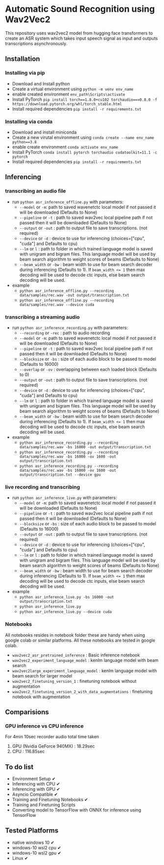 # Automatic Sound Recognition using Wav2Vec2

This repository uses wav2vec2 model from hugging face transformers to create an ASR system which takes input speech signal as input and outputs transcriptions asynchronously.

## Installation

### Installing via pip
- Download and Install python
- Create a virtual environment using `python -m venv env_name`
- enable created environment `env_path\Scripts\activate`
- Install PyTorch `pip install torch==1.8.0+cu102 torchaudio===0.8.0 -f https://download.pytorch.org/whl/torch_stable.html`
- Install required dependencies `pip install -r requirements.txt`

### Installing via conda
- Download and install miniconda
- Create a new virutal environment using `conda create --name env_name python==3.8`
- enable create environment `conda activate env_name`
- Install PyTorch `conda install pytorch torchaudio cudatoolkit=11.1 -c pytorch`
- Install required dependencies `pip install -r requirements.txt`

## Inferencing
### transcribing an audio file
- run  `python asr_inference_offline.py` with parameters:
    - `--model` or `-m`: path to saved wavenetctc local model if not passed it will be downloaded (Defaults to None)
    - `--pipeline` or `-t` : path to saved wav2vec local pipeline path if not passed then it will be downloaded (Defaults to None)
    - `--output` or `-out` : path to output file to save transcriptions. (not required)
    - `--device` or `-d` : device to use for inferencing (choices=["cpu", "cuda"] and Defaults to cpu)
    - `--lm` or `l` : path to folder in which trained language model is saved with unigram and bigram files. This language model will be used by beam search algorithm to weight scores of beams (Defaults to None)
    - `--beam_width` or `-bw` : beam width to use for beam search decoder during inferencing (Defaults to 1). If `beam_width <= 1` then max decoding will be used to decode ctc inputs, else beam search decoding will be used.
- example
    - `python asr_inference_offline.py --recording data/samples/rec.wav -out output/transcription.txt`
    - `python asr_inference_offline.py --recording data/samples/rec.wav --device cuda`
### transcribing a streaming audio
- run  `python asr_inference_recording.py` with parameters:
    - `--recording` or `-rec` : path to audio recording
    - `--model` or `-m`: path to saved wavenetctc local model if not passed it will be downloaded (Defaults to None)
    - `--pipeline` or `-t` : path to saved wav2vec local pipeline path if not passed then it will be downloaded (Defaults to None)
    - `--blocksize` or `-bs` : size of each audio block to be passed to model (Defaults to 16000)
    - `--overlap` or `-ov` : overlapping between each loaded block (Defaults to 0)
    - `--output` or `-out` : path to output file to save transcriptions. (not required)
    - `--device` or `-d` : device to use for inferencing (choices=["cpu", "cuda"] and Defaults to cpu)
    - `--lm` or `l` : path to folder in which trained language model is saved with unigram and bigram files. This language model will be used by beam search algorithm to weight scores of beams (Defaults to None)
    - `--beam_width` or `-bw` : beam width to use for beam search decoder during inferencing (Defaults to 1). If `beam_width <= 1` then max decoding will be used to decode ctc inputs, else beam search decoding will be used.
- example
    - `python asr_inference_recording.py --recording data/samples/rec.wav -bs 16000 -out output/transcription.txt`
    - `python asr_inference_recording.py --recording data/samples/rec.wav -bs 16000 -ov 1600 -out output/transcription.txt`
    - `python asr_inference_recording.py --recording data/samples/rec.wav -bs 16000 -ov 1600 -out output/transcription.txt --device gpu`

### live recording and transcribing
- run  `python asr_inference_live.py` with parameters:
    - `--model` or `-m`: path to saved wavenetctc local model if not passed it will be downloaded (Defaults to None)
    - `--pipeline` or `-t` : path to saved wav2vec local pipeline path if not passed then it will be downloaded (Defaults to None)
    - `--blocksize` or `-bs` : size of each audio block to be passed to model (Defaults to 16000)
    - `--output` or `-out` : path to output file to save transcriptions. (not required)
    - `--device` or `-d` : device to use for inferencing (choices=["cpu", "cuda"] and Defaults to cpu)
    - `--lm` or `l` : path to folder in which trained language model is saved with unigram and bigram files. This language model will be used by beam search algorithm to weight scores of beams (Defaults to None)
    - `--beam_width` or `-bw` : beam width to use for beam search decoder during inferencing (Defaults to 1). If `beam_width <= 1` then max decoding will be used to decode ctc inputs, else beam search decoding will be used.
- example
    - `python asr_inference_live.py -bs 16000 -out output/transcription.txt`
    - `python asr_inference_live.py`
    - `python asr_inference_live.py --device cuda`

### Notebooks
All notebooks resides in notebook folder these are handy when using google colab or similar platforms. All these notebooks are tested in google colab.
- `wav2vec2_asr_pretrained_inference` : Basic inference notebook
- `wav2vec2_experiment_language_model` : kenlm language model with beam search
- `wav2vec2large_experiment_language_model` : kenlm language model with beam search for larger model
- `wav2vec2_finetuning_version_1` : finetuning notebook without augmentation
- `wav2vec2_finetuning_version_2_with_data_augmentations` : finetuning notebook with augmentation

## Comparisions
### GPU inference vs CPU inference
For 4min 10sec recorder audio total time taken
1. GPU (Nvidia GeForce 940MX) : 18.29sec
2. CPU : 116.85sec

## To do list
- Environment Setup ✔
- Inferencing with CPU ✔
- Inferencing with GPU ✔
- Asyncio Compatible ✔
- Training and Finetuning Notebooks ✔
- Training and Finetuning Scripts
- Converting model to TensorFlow with ONNX for inference using TensorFlow

## Tested Platforms
- native windows 10 ✔
- windows-10 wsl2 cpu ✔
- windows-10 wsl2 gpu ✔
- Linux ✔
